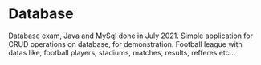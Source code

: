 # Database
Database exam, Java and MySql done in July 2021.
Simple application for CRUD operations on database, for demonstration. Football league with datas like, football players, stadiums, matches, results, refferes etc...
